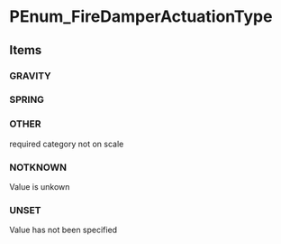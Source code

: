 # PEnum_FireDamperActuationType

## Items

### GRAVITY


### SPRING


### OTHER
required category not on scale

### NOTKNOWN
Value is unkown

### UNSET
Value has not been specified
